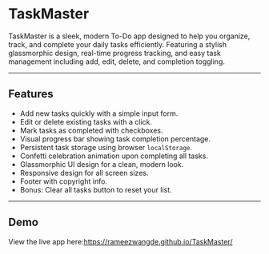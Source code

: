 # TaskMaster

TaskMaster is a sleek, modern To-Do app designed to help you organize, track, and complete your daily tasks efficiently. Featuring a stylish glassmorphic design, real-time progress tracking, and easy task management including add, edit, delete, and completion toggling.

---

## Features

- Add new tasks quickly with a simple input form.
- Edit or delete existing tasks with a click.
- Mark tasks as completed with checkboxes.
- Visual progress bar showing task completion percentage.
- Persistent task storage using browser `localStorage`.
- Confetti celebration animation upon completing all tasks.
- Glassmorphic UI design for a clean, modern look.
- Responsive design for all screen sizes.
- Footer with copyright info.
- Bonus: Clear all tasks button to reset your list.

---

## Demo

View the live app here:https://rameezwangde.github.io/TaskMaster/
